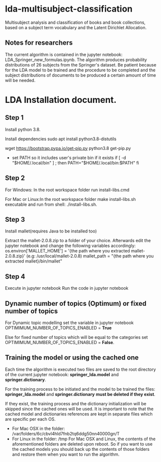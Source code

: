 # lda-multisubject-classification
Multisubject analysis and classification of books and book collections, based on a subject term vocabulary and the Latent Dirichlet Allocation.

## Notes for researchers
The current algorithm is contained in the jupyter notebook: LDA_Springer_new_formulas.ipynb.
The algorithm produces probability distributions of 26 subjects from the Springer's dataset.
Be patient because for the LDA model to be trained and the procedure to be completed and the subject distributions of documents to be produced a certain amount of time will be needed. 

# LDA Installation document.
## Step 1
Install python 3.8.

Install dependencies
sudo apt install python3.8-distutils

wget https://bootstrap.pypa.io/get-pip.py
python3.8 get-pip.py

* set PATH so it includes user's private bin if it exists
if [ -d "$HOME/.local/bin" ] ; then
    PATH="$HOME/.local/bin:$PATH"
fi

## Step 2
For Windows: In the root workspace folder run install-libs.cmd

For Mac or Linux:In the root workspace folder make install-libs.sh executable and run from shell: ./install-libs.sh.

## Step 3 
Install mallet(requires Java to be installed too)

Extract the mallet-2.0.8.zip to a folder of your choice.
Afterwards edit the jupyter notebook and change the following variables accordingly:
os.environ['MALLET_HOME'] = '{the path where you extracted mallet-2.0.8.zip}' (e.g: /usr/local/mallet-2.0.8)
mallet_path = "{the path where you extracted mallet}/bin/mallet"

## Step 4
Execute in jupyter notebook
Run the code in jupyter notebook

## Dynamic number of topics (Optimum) or fixed number of topics
For Dynamic topic modelling set the variable in jupyter notebook
OPTIMIMUM_NUMBER_OF_TOPICS_ENABLED = <b>True</b><br/>

Else for fixed number of topics which will be equal to the categories set
OPTIMIMUM_NUMBER_OF_TOPICS_ENABLED = <b>False</b>.

## Training the model or using the cached one
Each time the algorithm is executed two files are saved to the root directory of the current jupyter notebook: <b>springer_lda.model</b> and <b>springer.dictionary</b>.

For the training process to be initiated and the model to be trained the files:
<b>springer_lda.model</b> and <b>springer.dictionary</b> <b>must be deleted if they exist</b>. 

If they exist, the training process and the dictionary initialization will be skipped since the cached ones will be used.
It is important to note that the cached model and dictionaries references are kept in separate files
which are specific per each OS.

* For Mac OSX in the folder: /var/folders/6c/cbvl4hld7fnb2tq6ddg50nn40000gn/T
* For Linux in the folder: /tmp
For Mac OSX and Linux, the contents of the aforementioned folders are deleted upon reboot.
So if you want to use the cached models you should back up the contents of those folders and restore
them when you want to run the algorithm.
